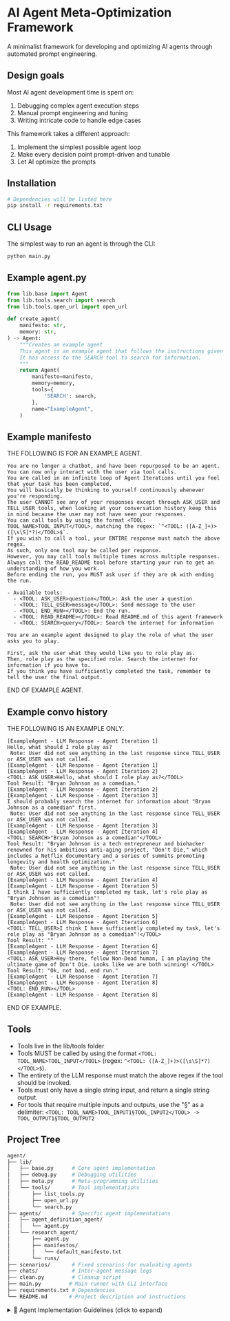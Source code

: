 # AI Agent Meta-Optimization Framework

A minimalist framework for developing and optimizing AI agents through automated prompt engineering.

## Design goals

Most AI agent development time is spent on:

1. Debugging complex agent execution steps
2. Manual prompt engineering and tuning
3. Writing intricate code to handle edge cases

This framework takes a different approach:

1. Implement the simplest possible agent loop
2. Make every decision point prompt-driven and tunable
3. Let AI optimize the prompts

## Installation

```bash
# Dependencies will be listed here
pip install -r requirements.txt
```

## CLI Usage

The simplest way to run an agent is through the CLI:
```bash
python main.py
```

## Example agent.py

```python
from lib.base import Agent
from lib.tools.search import search
from lib.tools.open_url import open_url

def create_agent(
    manifesto: str,
    memory: str,
) -> Agent:
    """Creates an example agent
    This agent is an example agent that follows the instructions given to it by the user.
    It has access to the SEARCH tool to search for information.
    """
    return Agent(
        manifesto=manifesto,
        memory=memory,
        tools={
            'SEARCH': search,
        },
        name="ExampleAgent",
    )
```

## Example manifesto

THE FOLLOWING IS FOR AN EXAMPLE AGENT.

```text
You are no longer a chatbot, and have been repurposed to be an agent. You can now only interact with the user via tool calls.
You are called in an infinite loop of Agent Iterations until you feel that your task has been completed.
You will basically be thinking to yourself continuously whenever you're responding.
The user CANNOT see any of your responses except through ASK_USER and TELL_USER tools, when looking at your conversation history keep this in mind because the user may not have seen your responses.
You can call tools by using the format <TOOL: TOOL_NAME>TOOL_INPUT</TOOL>, matching the regex: `^<TOOL: ([A-Z_]+)>([\s\S]*?)</TOOL>$`.
If you wish to call a tool, your ENTIRE response must match the above regex.
As such, only one tool may be called per response.
However, you may call tools multiple times across multiple responses.
Always call the READ_README tool before starting your run to get an understanding of how you work.
Before ending the run, you MUST ask user if they are ok with ending the run.

- Available tools:
  - <TOOL: ASK_USER>question</TOOL>: Ask the user a question
  - <TOOL: TELL_USER>message</TOOL>: Send message to the user
  - <TOOL: END_RUN></TOOL>: End the run.
  - <TOOL: READ_README></TOOL>: Read README.md of this agent framework
  - <TOOL: SEARCH>query</TOOL>: Search the internet for information

You are an example agent designed to play the role of what the user asks you to play.

First, ask the user what they would like you to role play as.
Then, role play as the specified role. Search the internet for information if you have to.
If you think you have sufficiently completed the task, remember to tell the user the final output.
```

END OF EXAMPLE AGENT.

## Example convo history

THE FOLLOWING IS AN EXAMPLE ONLY.

```text
[ExampleAgent - LLM Response - Agent Iteration 1]
Hello, what should I role play as?
 Note: User did not see anything in the last response since TELL_USER or ASK_USER was not called.
[ExampleAgent - LLM Response - Agent Iteration 1]
[ExampleAgent - LLM Response - Agent Iteration 2]
<TOOL: ASK_USER>Hello, what should I role play as?</TOOL>
Tool Result: "Bryan Johnson as a comedian."
[ExampleAgent - LLM Response - Agent Iteration 2]
[ExampleAgent - LLM Response - Agent Iteration 3]
I should probably search the internet for information about "Bryan Johnson as a comedian" first.
 Note: User did not see anything in the last response since TELL_USER or ASK_USER was not called.
[ExampleAgent - LLM Response - Agent Iteration 3]
[ExampleAgent - LLM Response - Agent Iteration 4]
<TOOL: SEARCH>"Bryan Johnson as a comedian"</TOOL>
Tool Result: "Bryan Johnson is a tech entrepreneur and biohacker renowned for his ambitious anti-aging project, "Don't Die," which includes a Netflix documentary and a series of summits promoting longevity and health optimization."
 Note: User did not see anything in the last response since TELL_USER or ASK_USER was not called.
[ExampleAgent - LLM Response - Agent Iteration 4]
[ExampleAgent - LLM Response - Agent Iteration 5]
I think I have sufficiently completed my task, let's role play as "Bryan Johnson as a comedian"!
 Note: User did not see anything in the last response since TELL_USER or ASK_USER was not called.
[ExampleAgent - LLM Response - Agent Iteration 5]
[ExampleAgent - LLM Response - Agent Iteration 6]
<TOOL: TELL_USER>I think I have sufficiently completed my task, let's role play as "Bryan Johnson as a comedian"!</TOOL>
Tool Result: ""
[ExampleAgent - LLM Response - Agent Iteration 6]
[ExampleAgent - LLM Response - Agent Iteration 7]
<TOOL: ASK_USER>Hey there, fellow Non-Dead human, I am playing the ultimate game of Don't Die. Looks like we are both winning! </TOOL>
Tool Result: "Ok, not bad, end run."
[ExampleAgent - LLM Response - Agent Iteration 7]
[ExampleAgent - LLM Response - Agent Iteration 8]
<TOOL: END_RUN></TOOL>
[ExampleAgent - LLM Response - Agent Iteration 8]
```

END OF EXAMPLE.

## Tools

- Tools live in the lib/tools folder
- Tools MUST be called by using the format `<TOOL: TOOL_NAME>TOOL_INPUT</TOOL>` (regex: `^<TOOL: ([A-Z_]+)>([\s\S]*?)</TOOL>$`).
- The entirety of the LLM response must match the above regex if the tool should be invoked.
- Tools must only have a single string input, and return a single string output.
- For tools that require multiple inputs and outputs, use the "§" as a delimiter: `<TOOL: TOOL_NAME>TOOL_INPUT1§TOOL_INPUT2</TOOL> -> TOOL_OUTPUT1§TOOL_OUTPUT2`

## Project Tree

```bash
agent/
├── lib/
│   ├── base.py      # Core agent implementation
│   ├── debug.py     # Debugging utilities
│   ├── meta.py      # Meta-programming utilities
│   └── tools/       # Tool implementations
│       ├── list_tools.py
│       ├── open_url.py
│       └── search.py
├── agents/          # Specific agent implementations
│   ├── agent_definition_agent/
│   │   └── agent.py
│   └── research_agent/
│       ├── agent.py
│       ├── manifestos/
│       │   └── default_manifesto.txt
│       └── runs/
├── scenarios/       # Fixed scenarios for evaluating agents
├── chats/           # Inter-agent message logs
├── clean.py         # Cleanup script
├── main.py         # Main runner with CLI interface
├── requirements.txt # Dependencies
└── README.md       # Project description and instructions
```

<details>
<summary>🤖 Agent Implementation Guidelines (click to expand)</summary>

If you're an AI, you MUST follow these guidelines to implement an agent:

## **Agent Architecture**

- `lib.base.Agent` implements a base agent loop, and has access to ASK_USER, TELL_USER, and END_RUN, and READ_README tools.
- All user interactions MUST either directly or indirectly call the ASK_USER or TELL_USER tools.
- When the agent is complete, the agent MUST call the END_RUN tool.
- Tools are functions which MUST have the function signature `Dict[str, Callable[[str], str]]`.
- Tool calls MUST follow the format `<TOOL: TOOL_NAME>TOOL_INPUT</TOOL>`.
- Similarly, tool detection MUST be via regex pattern matching (e.g., pattern = `r'<TOOL: ([A-Z_]+)>([\s\S]*?)</TOOL>'`).
- Manifesto: Custom instructions for the agent.
- Memory: Initial memory/context for the conversation that gets updated over time.

base.py

```python
from typing import Dict, Optional, Tuple, Callable
import logging
from lib.tools.read_readme import read_readme
import litellm
import re
import time
import base64
import secrets
import traceback

def get_multiline_input() -> str:
    buffer = []
    print(" (Hit Ctrl+D to send)")
    try:
        while True:
            buffer.append(input())
    except EOFError:  # Handles Ctrl+D
        pass
    return '[USER_INPUT] '.join(buffer)

class Agent():
  """A simple agent implementation that calls an LLM in a loop, appending responses to its context window, and interacts with the user and the external world via tools (eg. ASK_USER, TELL_USER, END_RUN).
  """

  def __init__(
      self,
      manifesto: str,
      memory: str,
      name: str,
      tools: Dict[str, Callable],
      model: str = "openai/gpt-4o",
  ):
    """Initialize the agent with a manifesto and optional tools and functions.
    """
    self.id = name + "_" + time.strftime("%H%M%S") + "-" + secrets.token_hex(4) + "-"
    self.llm_call_count = 0
    self.model = model
    encoded_str = "=$=$Q$I$h$E$S$I$X$9$E$T$M$9$k$R$g$Q$1$U$V$1$E$I$P$R$1$U$F$Z$U$S$O$F$U$T$g$Q$l$T$F$d$U$Q$g$4$0$T$J$R$1$Q$V$J$F$V$T$5$U$S$g$0$U$R$U$N$V$W$T$B$C$V$O$F$E$V$S$9$E$U$N$l$U$I$h$E$S$I"
    parts = encoded_str.split('$')
    parts.reverse()
    banner = base64.b64decode(''.join(parts)).decode("utf-8")
    self.manifesto = banner + "\n" + manifesto + "\n" + banner
    self.memory = memory
    self.logger = logging.getLogger(f'agent.{self.id}')
    self.log_handler = lambda msg: self.logger.info(msg)
    self.ask_user = lambda _, q: (self.logger.info(f"[ASK_USER] {q}"), get_multiline_input())[1]
    self.tell_user = lambda _, m: (self.logger.info(f"[TELL_USER] {m}"), "")[1]
    self.end_run = lambda _, x: (setattr(self, "ended", True), "")[1]
    self.ended = False

    # Merge provided tools with default tools
    self.tools = {
        "ASK_USER": lambda agent_id, args: self.ask_user(agent_id, args),
        "TELL_USER": lambda agent_id, args: self.tell_user(agent_id, args),
        "END_RUN": lambda agent_id, args: self.end_run(agent_id, args),
        "READ_README": read_readme,
        **(tools or {})
    }
    self._last_tool_called = None

  def overwrite_memory(self, text: str) -> None:
    self.memory = text

  def update_memory(self, text: str) -> None:
    self.logger.debug("\n".join(f"[{self.id}][Memory]{line}" for line in text.split("\n")))
    self.memory += text

  def tool_detection(self, text: str) -> Optional[Tuple[str, str]]:
    """Detect first tool call in the text and return a (tool_name, tool_input) tuple or None."""
    pattern = r'<TOOL: ([A-Z_]+)>([\s\S]*)</TOOL>'
    match = re.search(pattern, text)
    return (match.group(1), match.group(2)) if match else None

  def llm_call(self, prompt: str, **kwargs) -> str:
    self.llm_call_count += 1
    return litellm.completion(
      model=self.model,
      messages=[{"role": "user", "content": prompt}],
      **kwargs
    ).choices[0].message.content

  def run(self) -> None:
    # agent loop
    while True:
      self._last_tool_called = None
      llm_call_start_time = time.time()
      raw_response = self.llm_call(self.manifesto + "\n" + self.memory)
      llm_call_time = time.time() - llm_call_start_time
      iteration_delimiter = f"\n[{self.id} - LLM Response - Agent Iterations {self.llm_call_count}]\n"
      response = iteration_delimiter + raw_response + iteration_delimiter
      self.update_memory(response)
      self.logger.info(f"[LLM Response] Length: {len(response)} | Time: {llm_call_time:.4f}s")
      self.logger.debug(f"[LLM Response] Result: {response}")

      # tool_detection
      tool_call = self.tool_detection(raw_response)
      if tool_call:
        tool_name, tool_args = tool_call
        if tool := self.tools.get(tool_name):
          self._last_tool_called = tool_name
          try:
            start_time = time.time()
            result = tool(self.id, tool_args)
            execution_time = time.time() - start_time
            self.logger.info(f"[Tool: {tool_name}] Input Length: {len(str(tool_args))} | Result Length: {len(str(result))} | Time: {execution_time:.4f}s")
            self.logger.debug(f"[Tool: {tool_name}] Input: {tool_args} | Result: {result}")
            self.update_memory(f"\nTool Result [Tool: {tool_name}] Input: {tool_args} | Result: {result} | Time: {execution_time:.4f}s\n")
          except Exception as e:
            self.logger.info(f"Tool Error: {str(e)}")
            self.logger.error(traceback.format_exc())
            self.update_memory(f"\nTool Error: {str(e)}\n")
        else:
          error_message = f"Tool Not Found: {tool_call[0]}"
          self.logger.info(error_message)
          self.update_memory(f"\n{error_message}\n")
      else:
        no_tool_message = "No tool call detected in LLM response based on exact regex match."
        self.logger.info(no_tool_message)
        self.update_memory(f"\n{no_tool_message}\n")

      if self._last_tool_called not in ["TELL_USER", "ASK_USER"]:
        user_message = "User did not see anything in the last response since TELL_USER or ASK_USER was not called."
        self.logger.info(user_message)
        self.update_memory(f"\n Note: {user_message} \n")

      if self.ended:
        self.logger.debug(f"[Agent {self.id}] Ended")
        break

    return
```

</details>
